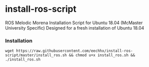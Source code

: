 # install-ros-script
ROS Melodic Morena Installation Script for Ubuntu 18.04 (McMaster University Specific)
Designed for a fresh installation of Ubuntu 18.04

### Installation
```
wget https://raw.githubusercontent.com/eechhx/install-ros-script/master/install_ros.sh && chmod u+x install_ros.sh && ./install_ros.sh
```
